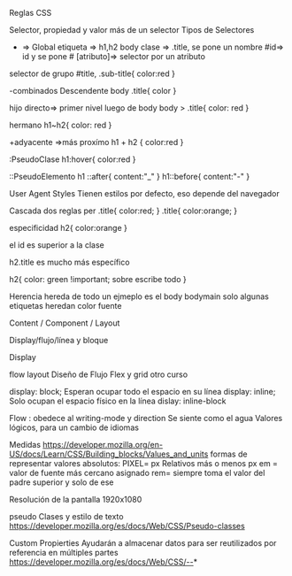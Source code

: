 Reglas CSS

Selector, propiedad y valor
más de un selector
Tipos de Selectores

- => Global
  etiqueta => h1,h2 body
  clase => .title, se pone un nombre
  #id=> id y se pone #
  [atributo]=> selector por un atributo

selector de grupo
#title, .sub-title{
color:red
}

-combinados
Descendente
body .title{
color
}

hijo directo=> primer nivel luego de body
body > .title{
color: red
}

hermano
h1~h2{
color: red
}

+adyacente =>más proxímo
h1 + h2 {
color:red
}

:PseudoClase
h1:hover{
color:red
}

::PseudoElemento
h1 ::after{
content:"\_"
}
h1::before{
content:"-"
}

User Agent Styles
Tienen estilos por defecto, eso depende del navegador

Cascada
dos reglas per
.title{
color:red;
}
.title{
color:orange;
}

especificidad
h2{
color:orange
}

el id es superior a la clase

h2.title es mucho más específico

h2{
color: green !important; sobre escribe todo
}

Herencia
hereda de todo un ejmeplo es el body
bodymain
solo algunas etiquetas heredan
color
fuente

Content / Component / Layout

Display/flujo/línea y bloque

Display

flow layout Diseño de Flujo
Flex y grid otro curso

display: block; Esperan ocupar todo el espacio en su línea
display: inline; Solo ocupan el espacio físico en la línea
dislay: inline-block

Flow : obedece al writing-mode y direction
Se siente como el agua
Valores lógicos, para un cambio de idiomas

Medidas
https://developer.mozilla.org/en-US/docs/Learn/CSS/Building_blocks/Values_and_units
formas de representar valores
absolutos:
PIXEL= px
Relativos más o menos px
em = valor de fuente más cercano asignado
rem= siempre toma el valor del padre superior y solo de ese

Resolución de la pantalla
1920x1080

pseudo Clases y estilo de texto
https://developer.mozilla.org/es/docs/Web/CSS/Pseudo-classes

Custom Propierties
Ayudarán a almacenar datos para ser reutilizados por referencia en múltiples partes
https://developer.mozilla.org/es/docs/Web/CSS/--*
